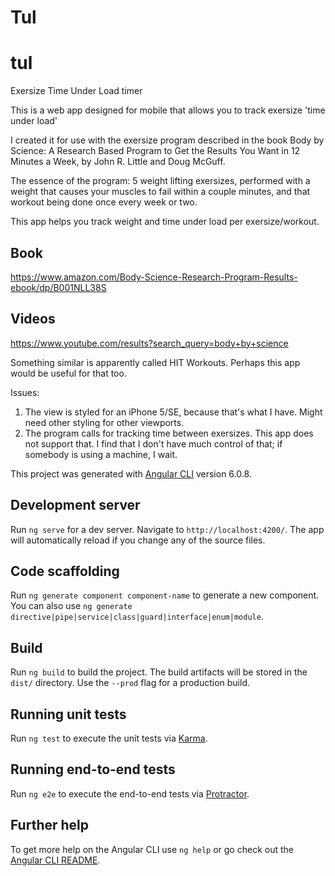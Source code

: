 # Tul

# tul
Exersize Time Under Load timer

This is a web app designed for mobile that allows you to track exersize 'time under load'

I created it for use with the exersize program described in the book Body by Science: A Research Based Program to Get the Results You Want in 12 Minutes a Week, by John R. Little and Doug McGuff.

The essence of the program: 5 weight lifting exersizes, performed with a weight that causes your muscles to fail within a couple minutes, and that workout being done once every week or two.

This app helps you track weight and time under load per exersize/workout.

## Book
 https://www.amazon.com/Body-Science-Research-Program-Results-ebook/dp/B001NLL38S

## Videos
 https://www.youtube.com/results?search_query=body+by+science

Something similar is apparently called HIT Workouts. Perhaps this app would be useful for that too.

Issues: 

1) The view is styled for an iPhone 5/SE, because that's what I have. Might need other styling for other viewports.
2) The program calls for tracking time between exersizes. This app does not support that. I find that I don't have much control of that; if somebody is using a machine, I wait.



This project was generated with [Angular CLI](https://github.com/angular/angular-cli) version 6.0.8.

## Development server

Run `ng serve` for a dev server. Navigate to `http://localhost:4200/`. The app will automatically reload if you change any of the source files.

## Code scaffolding

Run `ng generate component component-name` to generate a new component. You can also use `ng generate directive|pipe|service|class|guard|interface|enum|module`.

## Build

Run `ng build` to build the project. The build artifacts will be stored in the `dist/` directory. Use the `--prod` flag for a production build.

## Running unit tests

Run `ng test` to execute the unit tests via [Karma](https://karma-runner.github.io).

## Running end-to-end tests

Run `ng e2e` to execute the end-to-end tests via [Protractor](http://www.protractortest.org/).

## Further help

To get more help on the Angular CLI use `ng help` or go check out the [Angular CLI README](https://github.com/angular/angular-cli/blob/master/README.md).
